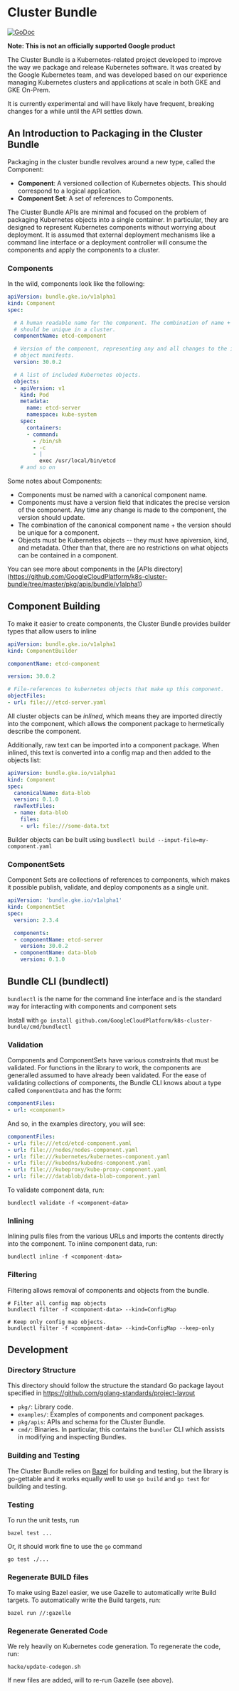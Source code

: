 # Cluster Bundle

[![GoDoc](https://godoc.org/github.com/GoogleCloudPlatform/k8s-cluster-bundle?status.svg)](https://godoc.org/github.com/GoogleCloudPlatform/k8s-cluster-bundle)

**Note: This is not an officially supported Google product**

The Cluster Bundle is a Kubernetes-related project developed to improve the way
we package and release Kubernetes software. It was created by the Google
Kubernetes team, and was developed based on our experience managing Kubernetes
clusters and applications at scale in both GKE and GKE On-Prem.

It is currently experimental and will have likely have frequent, breaking
changes for a while until the API settles down.

## An Introduction to Packaging in the Cluster Bundle

Packaging in the cluster bundle revolves around a new type, called the
Component:

* **Component**: A versioned collection of Kubernetes objects. This
  should correspond to a logical application.
* **Component Set**: A set of references to Components.

The Cluster Bundle APIs are minimal and focused on the problem of packaging
Kubernetes objects into a single container. In particular, they are designed to
represent Kubernetes components without worrying about deployment.  It is
assumed that external deployment mechanisms like a command line interface or a
deployment controller will consume the components and apply the components to a
cluster.

### Components

In the wild, components look like the following:

```yaml
apiVersion: bundle.gke.io/v1alpha1
kind: Component
spec:

  # A human readable name for the component. The combination of name + version
  # should be unique in a cluster.
  componentName: etcd-component

  # Version of the component, representing any and all changes to the included
  # object manifests.
  version: 30.0.2

  # A list of included Kubernetes objects.
  objects:
  - apiVersion: v1
    kind: Pod
    metadata:
      name: etcd-server
      namespace: kube-system
    spec:
      containers:
      - command:
        - /bin/sh
        - -c
        - |
          exec /usr/local/bin/etcd
    # and so on
```

Some notes about Components:

- Components must be named with a canonical component name.
- Components must have a version field that indicates the precise version of
  the component. Any time any change is made to the component, the version
  should update.
- The combination of the canonical component name + the version should be
  unique for a component.
- Objects must be Kubernetes objects -- they must have apiversion, kind, and
  metadata. Other than that, there are no restrictions on what objects can be
  contained in a component.

You can see more about components in the [APIs directory]
(https://github.com/GoogleCloudPlatform/k8s-cluster-bundle/tree/master/pkg/apis/bundle/v1alpha1)

## Component Building

To make it easier to create components, the Cluster Bundle provides builder
types that allow users to inline

```yaml
apiVersion: bundle.gke.io/v1alpha1
kind: ComponentBuilder

componentName: etcd-component

version: 30.0.2

# File-references to kubernetes objects that make up this component.
objectFiles:
- url: file:///etcd-server.yaml
```

All cluster objects can be *inlined*, which means they are imported directly
into the component, which allows the component package to hermetically describe
the component.

Additionally, raw text can be imported into a component package. When inlined,
this text is converted into a config map and then added to the objects list:

```yaml
apiVersion: bundle.gke.io/v1alpha1
kind: Component
spec:
  canonicalName: data-blob
  version: 0.1.0
  rawTextFiles:
  - name: data-blob
    files:
    - url: file:///some-data.txt
```

Builder objects can be built using `bundlectl build --input-file=my-component.yaml`

### ComponentSets

Component Sets are collections of references to components, which makes it
possible publish, validate, and deploy components as a single unit.

```yaml
apiVersion: 'bundle.gke.io/v1alpha1'
kind: ComponentSet
spec:
  version: 2.3.4

  components:
  - componentName: etcd-server
    version: 30.0.2
  - componentName: data-blob
    version: 0.1.0
```

## Bundle CLI (bundlectl)

`bundlectl` is the name for the command line interface and is the
standard way for interacting with components and component sets

Install with `go install
github.com/GoogleCloudPlatform/k8s-cluster-bundle/cmd/bundlectl`

### Validation

Components and ComponentSets have various constraints that must be validated.
For functions in the library to work, the components are generalled assumed to
have already been validated. For the ease of validating collections of
components, the Bundle CLI knows about a type called `ComponentData` and has the
form:

```yaml
componentFiles:
- url: <component>
```

And so, in the examples directory, you will see:

```yaml
componentFiles:
- url: file:///etcd/etcd-component.yaml
- url: file:///nodes/nodes-component.yaml
- url: file:///kubernetes/kubernetes-component.yaml
- url: file:///kubedns/kubedns-component.yaml
- url: file:///kubeproxy/kube-proxy-component.yaml
- url: file:///datablob/data-blob-component.yaml
```

To validate component data, run:

```
bundlectl validate -f <component-data>
```

### Inlining

Inlining pulls files from the various URLs and imports the contents directly
into the component. To inline component data, run:

```
bundlectl inline -f <component-data>
```

### Filtering

Filtering allows removal of components and objects from the bundle.

```
# Filter all config map objects
bundlectl filter -f <component-data> --kind=ConfigMap

# Keep only config map objects.
bundlectl filter -f <component-data> --kind=ConfigMap --keep-only
```

## Development

### Directory Structure

This directory should follow the structure the standard Go package layout
specified in https://github.com/golang-standards/project-layout

*   `pkg/`: Library code.
*   `examples/`: Examples of components and component packages.
*   `pkg/apis`: APIs and schema for the Cluster Bundle.
*   `cmd/`: Binaries. In particular, this contains the `bundler` CLI which
    assists in modifying and inspecting Bundles.

### Building and Testing

The Cluster Bundle relies on [Bazel](https://bazel.build/) for building and
testing, but the library is go-gettable and it works equally well to use `go
build` and `go test` for building and testing.

### Testing

To run the unit tests, run

```shell
bazel test ...
```

Or, it should work fine to use the `go` command

```shell
go test ./...
```

### Regenerate BUILD files

To make using Bazel easier, we use Gazelle to automatically write Build targets.
To automatically write the Build targets, run:

```shell
bazel run //:gazelle
```

### Regenerate Generated Code

We rely heavily on Kubernetes code generation. To regenerate the code,
run: 

```shell
hacke/update-codegen.sh
```

If new files are added, will to re-run Gazelle (see above).
